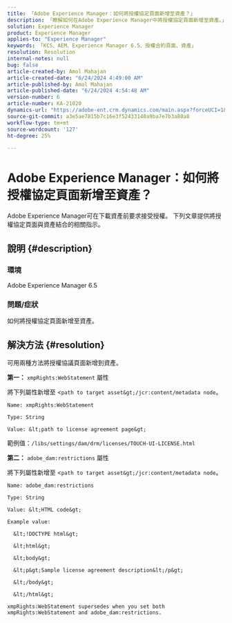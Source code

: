 ```yaml
---
title: 「Adobe Experience Manager：如何將授權協定頁面新增至資產？」
description: 「瞭解如何在Adobe Experience Manager中將授權協定頁面新增至資產。」
solution: Experience Manager
product: Experience Manager
applies-to: "Experience Manager"
keywords: 「KCS、AEM、Experience Manager 6.5、授權合約頁面、資產」
resolution: Resolution
internal-notes: null
bug: false
article-created-by: Amol Mahajan
article-created-date: "6/24/2024 4:49:00 AM"
article-published-by: Amol Mahajan
article-published-date: "6/24/2024 4:54:48 AM"
version-number: 6
article-number: KA-21020
dynamics-url: "https://adobe-ent.crm.dynamics.com/main.aspx?forceUCI=1&pagetype=entityrecord&etn=knowledgearticle&id=1dbc2e12-e531-ef11-8409-6045bd029b18"
source-git-commit: a3e5ae7815b7c16e3f52433140a9ba7e7b3a80a8
workflow-type: tm+mt
source-wordcount: '127'
ht-degree: 25%

---
```


# Adobe Experience Manager：如何將授權協定頁面新增至資產？


Adobe Experience Manager可在下載資產前要求接受授權。 下列文章提供將授權協定頁面與資產結合的相關指示。

## 說明 {#description}


### <b>環境</b>

Adobe Experience Manager 6.5



### <b>問題/症狀</b>

如何將授權協定頁面新增至資產。


## 解決方法 {#resolution}


可用兩種方法將授權協議頁面新增到資產。

<b>第一：</b> `xmpRights:WebStatement` 屬性

將下列屬性新增至 &lt;`path to target asset&gt;/jcr:content/metadata node`。


```
Name: xmpRights:WebStatement

Type: String

Value: &lt;path to license agreement page&gt;
```


範例值：`/libs/settings/dam/drm/licenses/TOUCH-UI-LICENSE.html`

<b>第二：</b> `adobe_dam:restrictions` 屬性

將下列屬性新增至 &lt;`path to target asset&gt;/jcr:content/metadata node`。


```
Name: adobe_dam:restrictions

Type: String

Value: &lt;HTML code&gt;
```



```
Example value:

  &lt;!DOCTYPE html&gt;

  &lt;html&gt;

  &lt;body&gt;

  &lt;p&gt;Sample license agreement description&lt;/p&gt;

  &lt;/body&gt;

  &lt;/html&gt; 

xmpRights:WebStatement supersedes when you set both xmpRights:WebStatement and adobe_dam:restrictions.
```



